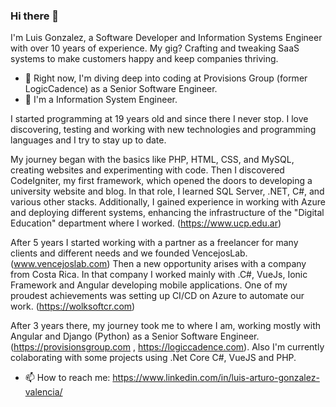 ### Hi there 👋
I'm Luis Gonzalez, a Software Developer and Information Systems Engineer with over 10 years of experience. My gig? Crafting and tweaking SaaS systems to make customers happy and keep companies thriving.

- 🔭 Right now, I'm diving deep into coding at Provisions Group (former LogicCadence) as a Senior Software Engineer.
- 🌱 I'm a Information System Engineer.

I started programming at 19 years old and since there I never stop. I love discovering, testing and working with new technologies and programming languages and I try to stay up to date.

My journey began with the basics like PHP, HTML, CSS, and MySQL, creating websites and experimenting with code. Then I discovered CodeIgniter, my first framework, which opened the doors to developing a university website and blog. In that role, I learned SQL Server, .NET, C#, and various other stacks. Additionally, I gained experience in working with Azure and deploying different systems, enhancing the infrastructure of the "Digital Education" department where I worked. (https://www.ucp.edu.ar)

After 5 years I started working with a partner as a freelancer for many clients and different needs and we founded VencejosLab. (www.vencejoslab.com)
Then a new opportunity arises with a company from Costa Rica. In that company I worked mainly with .C#, VueJs, Ionic Framework and Angular developing mobile applications. 
One of my proudest achievements was setting up CI/CD on Azure to automate our work. (https://wolksoftcr.com)

After 3 years there, my journey took me to where I am, working mostly with Angular and Django (Python) as a Senior Software Engineer. (https://provisionsgroup.com , https://logiccadence.com). Also I'm currently colaborating with some projects using .Net Core C#, VueJS and PHP.


- 📫 How to reach me: https://www.linkedin.com/in/luis-arturo-gonzalez-valencia/
